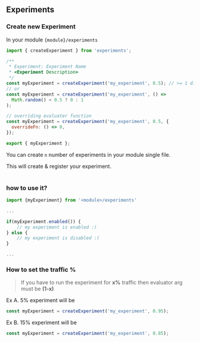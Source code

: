 ## Experiments

### Create new Experiment

In your module `{module}/experiments`

```js
import { createExperiment } from 'experiments';

/**
 * Experiment: Experiment Name
 * <Experiment Description>
 */
const myExperiment = createExperiment('my_experiment', 0.5); // >= 1 disables the experiment
// or
const myExperiment = createExperiment('my_experiment', () =>
  Math.random() < 0.5 ? 0 : 1
);

// overriding evaluater function
const myExperiment = createExperiment('my_experiment', 0.5, {
  overrideFn: () => 0,
});

export { myExperiment };
```

You can create `n` number of experiments in your module single file.

This will create & register your experiment.
<br /><br />

### how to use it?

```js
import {myExperiment} from '<module>/experiments'

...

if(myExperiment.enabled()) {
    // my experiment is enabled :)
} else {
    // my experiment is disabled :(
}

...
```

### How to set the traffic %

> If you have to run the experiment for **x%** traffic then evaluator arg must be **(1-x)**

Ex A. 5% experiment will be

```javascript
const myExperiment = createExperiment('my_experiment', 0.95);
```

Ex B. 15% experiment will be

```javascript
const myExperiment = createExperiment('my_experiment', 0.85);
```
